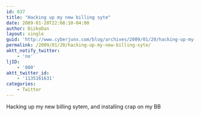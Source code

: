 ```yaml
---
id: 637
title: "Hacking up my new billing syte"
date: 2009-01-20T22:08:10-04:00
author: DizkoDan
layout: single
guid: 'http://www.cyberjunx.com/blog/archives/2009/01/20/hacking-up-my-new-billing-syte/'
permalink: /2009/01/20/hacking-up-my-new-billing-syte/
aktt_notify_twitter:
    - 'no'
ljID:
    - '800'
aktt_twitter_id:
    - '1135161631'
categories:
    - Twitter
---
```


Hacking up my new billing sytem, and installing crap on my BB
